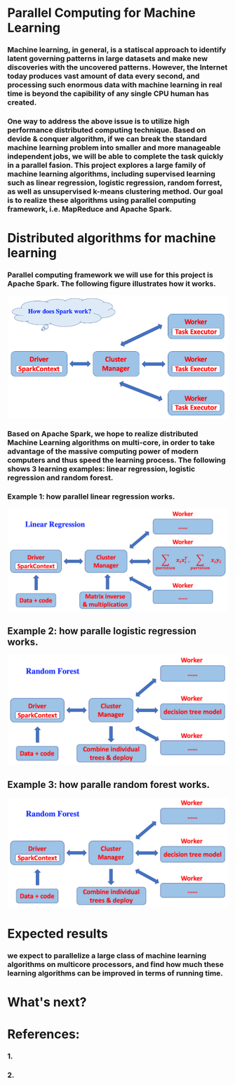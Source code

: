 # Parallel Computing for Machine Learning
### Machine learning, in general, is a statiscal approach to identify latent governing patterns in large datasets and make new discoveries with the uncovered patterns. However, the Internet today produces vast amount of data every second, and processing such enormous data with machine learning in real time is beyond the capibility of any single CPU human has created.
### One way to address the above issue is to utilize high performance distributed computing technique. Based on devide & conquer algorithm, if we can break the standard machine learning problem into smaller and more manageable independent jobs, we will be able to complete the task quickly in a parallel fasion. This project explores a large family of machine learning algorithms, including supervised learning such as linear regression, logistic regression, random forrest, as well as unsupervised k-means clustering method. Our goal is to realize these algorithms using parallel computing framework, i.e. MapReduce and Apache Spark.

# Distributed algorithms for machine learning

### Parallel computing framework we will use for this project is Apache Spark. The following figure illustrates how it works.
<img src="./pics/figure_1.png" />

### Based on Apache Spark, we hope to realize distributed Machine Learning algorithms on multi-core, in order to take advantage of the massive computing power of modern computers and thus speed the learning process. The following shows 3 learning examples: linear regression, logistic regression and random forest.

### Example 1: how parallel linear regression works.

<img src="./pics/figure_2.png" />

## Example 2: how paralle logistic regression works.

<img src="./pics/figure_3.png" />

## Example 3: how paralle random forest works.

<img src="./pics/figure_4.png" />

# Expected results
### we expect to parallelize a large class of machine learning algorithms on multicore processors, and find how much these learning algorithms can be improved in terms of running time.

# What's next?

# References:
### 1.
### 2.
